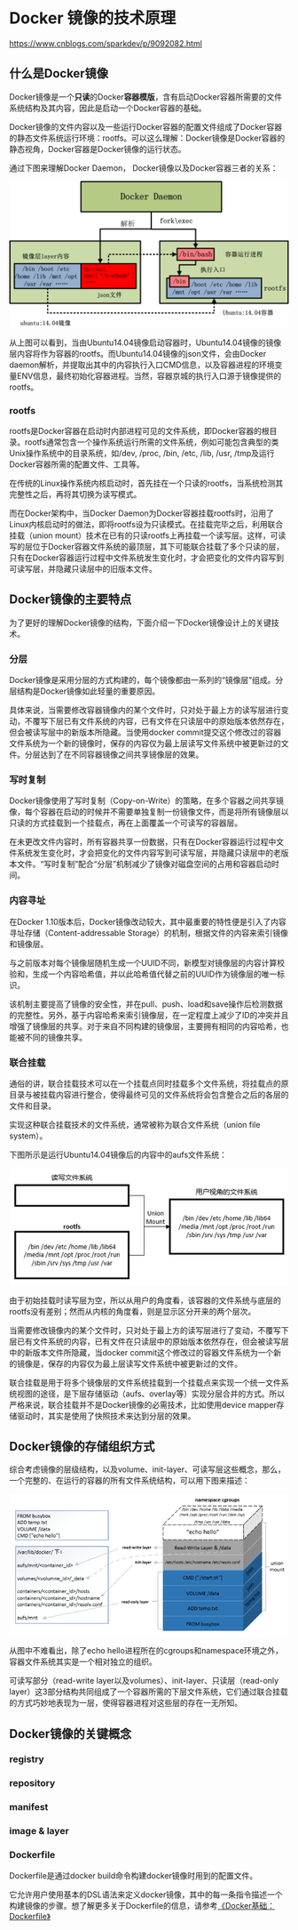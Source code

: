 # Docker 镜像的技术原理

https://www.cnblogs.com/sparkdev/p/9092082.html

## 什么是Docker镜像

Docker镜像是一个**只读**的Docker**容器模版**，含有启动Docker容器所需要的文件系统结构及其内容，因此是启动一个Docker容器的基础。

Docker镜像的文件内容以及一些运行Docker容器的配置文件组成了Docker容器的静态文件系统运行环境：rootfs。可以这么理解：Docker镜像是Docker容器的静态视角，Docker容器是Docker镜像的运行状态。

通过下图来理解Docker Daemon， Docker镜像以及Docker容器三者的关系：

![](./images/Docker_image_container_relation.jpg)

从上图可以看到，当由Ubuntu14.04镜像启动容器时，Ubuntu14.04镜像的镜像层内容将作为容器的rootfs。而Ubuntu14.04镜像的json文件，会由Docker daemon解析，并提取出其中的内容执行入口CMD信息，以及容器进程的环境变量ENV信息，最终初始化容器进程。当然，容器京城的执行入口源于镜像提供的rootfs。

### rootfs

rootfs是Docker容器在启动时内部进程可见的文件系统，即Docker容器的根目录。rootfs通常包含一个操作系统运行所需的文件系统，例如可能包含典型的类Unix操作系统中的目录系统，如/dev, /proc, /bin, /etc, /lib, /usr, /tmp及运行Docker容器所需的配置文件、工具等。

在传统的Linux操作系统内核启动时，首先挂在一个只读的rootfs，当系统检测其完整性之后，再将其切换为读写模式。

而在Docker架构中，当Docker Daemon为Docker容器挂载rootfs时，沿用了Linux内核启动时的做法，即将rootfs设为只读模式。在挂载完毕之后，利用联合挂载（union mount）技术在已有的只读rootfs上再挂载一个读写层。这样，可读写的层位于Docker容器文件系统的最顶层，其下可能联合挂载了多个只读的层，只有在Docker容器运行过程中文件系统发生变化时，才会把变化的文件内容写到可读写层，并隐藏只读层中的旧版本文件。

## Docker镜像的主要特点

为了更好的理解Docker镜像的结构，下面介绍一下Docker镜像设计上的关键技术。

### 分层

Docker镜像是采用分层的方式构建的，每个镜像都由一系列的“镜像层”组成。分层结构是Docker镜像如此轻量的重要原因。

具体来说，当需要修改容器镜像内的某个文件时，只对处于最上方的读写层进行变动，不覆写下层已有文件系统的内容，已有文件在只读层中的原始版本依然存在，但会被读写层中的新版本所隐藏。当使用docker commit提交这个修改过的容器文件系统为一个新的镜像时，保存的内容仅为最上层读写文件系统中被更新过的文件。分层达到了在不同容器镜像之间共享镜像层的效果。

### 写时复制

Docker镜像使用了写时复制（Copy-on-Write）的策略，在多个容器之间共享镜像，每个容器在启动的时候并不需要单独复制一份镜像文件，而是将所有镜像层以只读的方式挂载到一个挂载点，再在上面覆盖一个可读写的容器层。

在未更改文件内容时，所有容器共享一份数据，只有在Docker容器运行过程中文件系统发生变化时，才会把变化的文件内容写到可读写层，并隐藏只读层中的老版本文件。“写时复制”配合“分层”机制减少了镜像对磁盘空间的占用和容器启动时间。

### 内容寻址

在Docker 1.10版本后，Docker镜像改动较大，其中最重要的特性便是引入了内容寻址存储（Content-addressable Storage）的机制，根据文件的内容来索引镜像和镜像层。

与之前版本对每个镜像层随机生成一个UUID不同，新模型对镜像层的内容计算校验和，生成一个内容哈希值，并以此哈希值代替之前的UUID作为镜像层的唯一标识。

该机制主要提高了镜像的安全性，并在pull、push、load和save操作后检测数据的完整性。另外，基于内容哈希来索引镜像层，在一定程度上减少了ID的冲突并且增强了镜像层的共享。对于来自不同构建的镜像层，主要拥有相同的内容哈希，也能被不同的镜像共享。

### 联合挂载

通俗的讲，联合挂载技术可以在一个挂载点同时挂载多个文件系统，将挂载点的原目录与被挂载内容进行整合，使得最终可见的文件系统将会包含整合之后的各层的文件和目录。

实现这种联合挂载技术的文件系统，通常被称为联合文件系统（union file system）。

下图所示是运行Ubuntu14.04镜像后的内容中的aufs文件系统：

![](./images/ubuntu_union_file_sys.png)

由于初始挂载时读写层为空，所以从用户的角度看，该容器的文件系统与底层的rootfs没有差别；然而从内核的角度看，则是显示区分开来的两个层次。

当需要修改镜像内的某个文件时，只对处于最上方的读写层进行了变动，不覆写下层已有文件系统的内容，已有文件在只读层中的原始版本依然存在，但会被读写层中的新版本文件所隐藏，当docker commit这个修改过的容器文件系统为一个新的镜像是，保存的内容仅为最上层读写文件系统中被更新过的文件。

联合挂载是用于将多个镜像层的文件系统挂载到一个挂载点来实现一个统一文件系统视图的途径，是下层存储驱动（aufs、overlay等）实现分层合并的方式。所以严格来说，联合挂载并不是Docker镜像的必需技术，比如使用device mapper存储驱动时，其实是使用了快照技术来达到分层的效果。

## Docker镜像的存储组织方式

综合考虑镜像的层级结构，以及volume、init-layer、可读写层这些概念，那么，一个完整的、在运行的容器的所有文件系统结构，可以用下图来描述：

![](./images/Docker_runtime_filesystem.png)

从图中不难看出，除了echo hello进程所在的cgroups和namespace环境之外，容器文件系统其实是一个相对独立的组织。

可读写部分（read-write layer以及volumes）、init-layer、只读层（read-only layer）这3部分结构共同组成了一个容器所需的下层文件系统，它们通过联合挂载的方式巧妙地表现为一层，使得容器进程对这些层的存在一无所知。

## Docker镜像的关键概念

### registry



### repository



### manifest



### image & layer



### Dockerfile

Dockerfile是通过docker build命令构建docker镜像时用到的配置文件。

它允许用户使用基本的DSL语法来定义docker镜像，其中的每一条指令描述一个构建镜像的步骤。想了解更多关于Dockerfile的信息，请参考[《Docker基础：Dockerfile》](./Docker_Basic.md)